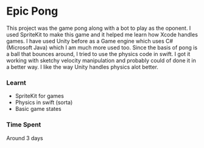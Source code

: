 # Epic Pong
This project was the game pong along with a bot to play as the oponent.
I used SpriteKit to make this game and it helped me learn how Xcode handles games.
I have used Unity before as a Game engine which uses C# (Microsoft Java) which I am much more used too.
Since the basis of pong is a ball that bounces around, I tried to use the physics code in swift.
I got it working with sketchy velocity manipulation and probably could of done it in a better way.
I like the way Unity handles physics alot better.

### Learnt
* SpriteKit for games
* Physics in swift (sorta)
* Basic game states

### Time Spent
Around 3 days
